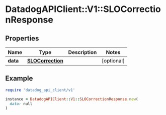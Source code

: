 # DatadogAPIClient::V1::SLOCorrectionResponse

## Properties

| Name | Type | Description | Notes |
| ---- | ---- | ----------- | ----- |
| **data** | [**SLOCorrection**](SLOCorrection.md) |  | [optional] |

## Example

```ruby
require 'datadog_api_client/v1'

instance = DatadogAPIClient::V1::SLOCorrectionResponse.new(
  data: null
)
```


